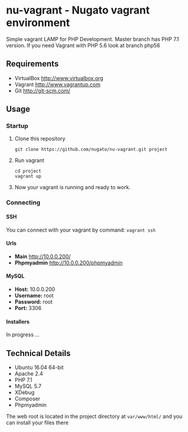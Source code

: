 nu-vagrant - Nugato vagrant environment
============
Simple vagrant LAMP for PHP Development. Master branch has PHP 7.1 version.
If you need Vagrant with PHP 5.6 look at branch php56

Requirements
------------
* VirtualBox <http://www.virtualbox.org>
* Vagrant <http://www.vagrantup.com>
* Git <http://git-scm.com/>

Usage
-----

### Startup

1. Clone this repository
    ```
    git clone https://github.com/nugato/nu-vagrant.git project
    ```
2. Run vagrant
    ```
    cd project
    vagrant up
    ```
3. Now your vagrant is running and ready to work.

### Connecting

#### SSH
You can connect with your vagrant by command: ``` vagrant ssh ```

#### Urls
* **Main** http://10.0.0.200/
* **Phpmyadmin** http://10.0.0.200/phpmyadmin

#### MySQL
* **Host:** 10.0.0.200
* **Username:** root
* **Password:** root
* **Port:** 3306

#### Installers
In progress ...

Technical Details
-----------------
* Ubuntu 16.04 64-bit
* Apache 2.4
* PHP 7.1
* MySQL 5.7
* XDebug
* Composer
* Phpmyadmin

The web root is located in the project directory at `var/www/html/` and you can install your files there